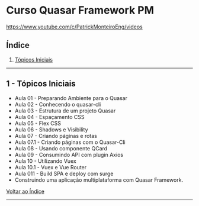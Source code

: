 # Curso Quasar Framework PM

https://www.youtube.com/c/PatrickMonteiroEng/videos

## <a name="indice">Índice</a>

1. [Tópicos Iniciais](#parte1)
---

## <a name="parte1">1 - Tópicos Iniciais </a>

- Aula 01 - Preparando Ambiente para o Quasar
- Aula 02 - Conhecendo o quasar-cli
- Aula 03 - Estrutura de um projeto Quasar
- Aula 04 - Espaçamento CSS
- Aula 05 - Flex CSS
- Aula 06 - Shadows e Visibility
- Aula 07 - Criando páginas e rotas
- Aula 07.1 - Criando páginas com o Quasar-Cli
- Aula 08 - Usando componente QCard
- Aula 09 - Consumindo API com plugin Axios
- Aula 10 - Utilizando Vuex
- Aula 10.1 - Vuex e Vue Router
- Aula 011 - Build SPA e deploy com surge
- Construindo uma aplicação multiplataforma com Quasar Framework.

[Voltar ao Índice](#indice)

---

